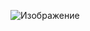 ![Изображение](https://cdn.discordapp.com/attachments/650681889308278785/887456651601387520/unknown.png)
